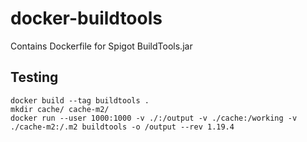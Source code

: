 # docker-buildtools
Contains Dockerfile for Spigot BuildTools.jar

## Testing

```shell
docker build --tag buildtools .
mkdir cache/ cache-m2/
docker run --user 1000:1000 -v ./:/output -v ./cache:/working -v ./cache-m2:/.m2 buildtools -o /output --rev 1.19.4
```
